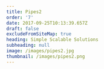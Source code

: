 ```yaml
---
title: Pipes2
order: '7'
date: 2017-09-25T10:13:39.657Z
draft: false
excludeFromSiteMap: true
heading: Simple Scalable Solutions
subheading: null
image: /images/pipes2.jpg
thumbnail: /images/pipes2.png
---
```


